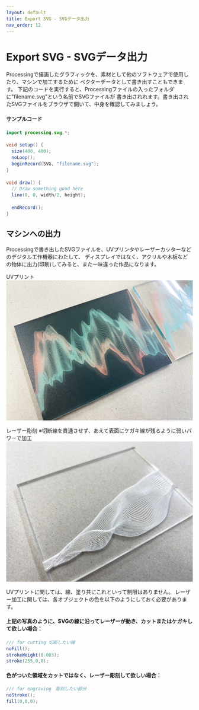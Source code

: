 ```yaml
---
layout: default
title: Export SVG - SVGデータ出力
nav_order: 12
---
```


# Export SVG - SVGデータ出力
Processingで描画したグラフィックを、素材として他のソフトウェアで使用したり、マシンで加工するために
ベクターデータとして書き出すこともできます。
下記のコードを実行すると、Processingファイルの入ったフォルダに"filename.svg"という名前でSVGファイルが
書き出されれます。書き出されたSVGファイルをブラウザで開いて、中身を確認してみましょう。

#### サンプルコード
```java
import processing.svg.*;

void setup() {
  size(400, 400);
  noLoop();
  beginRecord(SVG, "filename.svg");
}

void draw() {
  // Draw something good here
  line(0, 0, width/2, height);

  endRecord();
}
```

## マシンへの出力
Processingで書き出したSVGファイルを、UVプリンタやレーザーカッターなどのデジタル工作機器にわたして、
ディスプレイではなく、アクリルや木板などの物体に出力(印刷)してみると、また一味違った作品になります。

UVプリント
<img src="assets/uv_printing.jpg" alt="hi" class="inline"/>

レーザー彫刻
※切断線を貫通させず、あえて表面にケガキ線が残るように弱いパワーで加工
<img src="assets/laser_engraving.jpg" alt="hi" class="inline"/>

UVプリントに関しては、線、塗り共にこれといって制限はありません。
レーザー加工に関しては、各オブジェクトの色を以下のようにしておく必要があります。

#### 上記の写真のように、SVGの線に沿ってレーザーが動き、カットまたはケガキして欲しい場合：
```java
/// for cutting 切断したい線
noFill();
strokeWeight(0.003);
stroke(255,0,0);
```

#### 色がついた領域をカットではなく、レーザー彫刻して欲しい場合：
```java
/// for engraving　彫刻したい部分
noStroke();
fill(0,0,0);
```
